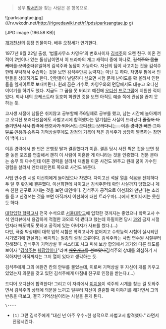 > 성우 [박서진](%EB%B0%95%EC%84%9C%EC%A7%84.md)을 찾는 사람은 본 항목으로.

![parksangtae.jpg](//rv.wkcdn.net/http://rigvedawiki.net/r1/pds/parksangtae.jp
g)

[JPG image (196.58 KB)]

[개과천선](%EA%B0%9C%EA%B3%BC%EC%B2%9C%EC%84%A0%28%EB%93%9C%EB%9D%BC%EB%A7%88%29.md)의 등장 인물이다. 배우 오정세가 연기한다.

1977년 9월 22일 출생, '법률사무소 차영우'의 변호사이자 [김석주](%EA%B9%80%EC%84%9D%EC%A3%BC%28%EA%B0%9C%EA%B3%BC%EC%B2%9C%EC%84%A0%28%EB%93%9C%EB%9D%BC%EB%A7%88%29%29.md)의 오랜
친구. 이혼 전적이 2번이나 있는 돌싱남이면서 이 드라마의 개그 캐릭터 중에 하나로, <del>김석주와 몹쓸 케미를
보여준다</del>유일하게 김석주와 농담이 가능하다. 자신의 팀이 사고치는 것을 김석주한테 부탁해서 수습하는 것을 보면 김석주만큼 능력자는
아닌 듯 하다. 차영우 펌에서 인턴들을 상대하기도 한다. 인턴들이 널럴하다 싶으면 시험 문제 난이도를 확 올려서 인턴들을 헬게이트로
보내버린다. 원래 꿈은 가수로, 차영우와의 면담에서도 대놓고 오디션 이야기를 하기도 했다. 지금도 그 꿈을 못 버리고 예전에
[오디션](K%ED%8C%9D%EC%8A%A4%ED%83%80.md)
[프로그램](%EC%9C%84%EB%8C%80%ED%95%9C%20%ED%83%84%EC%83%9D.md)에 지원한 적이 있다. 회사
내의 오케스트라 동호회 회원인 것을 보면 아직도 예술 쪽에 관심을 끊지 못하는 듯.

고시생 시절에 남들은 쉬지않고 공부할때 주6일제로 공부를 했고, 남는 시간에 놀아제끼고 오디션 보러다녔음에도 사법고시에 합격했다는 믿기힘든
사실이 드러났다.<del>즐길꺼 다 즐기면서 사시 합격에 변호사가 되어서도 오디션도 보러다니는... 이혼 경력만 빼면 그야말로 인생의
승리자</del> 기억상실후에도 감정의 기복이 적은 김석주가 상당히 열폭하는 장면이 백미.`[1]`

이혼 경력에서 한 번은 은행장 딸과 결혼했다가 이혼. 결혼 당시 사진 찍은 것을 보면 정줄 놓은 포즈를 연출해서 괜히 이 사람이 이혼한 게
아니라는 것을 인증했다. 전문 분야는 송무 외 다수인데 이혼 경력을 살려서 재벌들 이혼 사건도 봐주고 원래 꿈이 가수인 경험을 살려서
엔터테인먼트 쪽으로 사건도 봐준다.

사법 연수원 시절 이선희에게 들이댔으나 차였다. 차이고선 석달 열흘 식음을 전폐하다 두 달 후 홧김에 결혼했다. 이선희한테 차이고선
김석주한테 확인 사살까지 당했으나 계속 친한 친구로 지내는 것을 보면 대인배다. 김석주가 공적으로 이선희와 만난다는 소리를 듣고 신경쓰는
것을 보면 아직까지 이선희에 대한 트라우마(...)에서 벗어나지는 못한 듯 하다.

[대학입학 학력고사](%EB%8C%80%ED%95%99%EC%9E%85%ED%95%99%20%ED%95%99%EB%A0%A5%EA%B3%A0%EC%82%AC.md) 전국 수석으로
[서울대학교](%EC%84%9C%EC%9A%B8%EB%8C%80%ED%95%99%EA%B5%90.md)에 입학한 것까지는 좋았으나
학력고사 수석 인터뷰에서 용감하게 적절한 과외로 덕 봤다고 했는데 하필이면 당시 [과외](%EA%B3%BC%EC%99%B8.md) 금지
시절인지라 빼도박도 못하고 공직에 있는 아버지가 사표를 썼다.(...)  
다만, 극중 박상태의 대학 입학 시험은 학력고사가 없어지고 수학능력 시험이 실시되던 시기였기에 현실과는 배치되는 일종의 설정 오류이다.
김석주와는 사법 연수원 시절부터 친해졌다. 김석주가 기억상실 후 씨스타호 사고 피해 보상 합의에서 과거와 다른 태도를 보이자
"[김석주는](%EC%9E%A5%EC%A4%80%ED%98%81.md) [췌장암](%EC%B7%8C%EC%9E%A5%EC%95%94.md)[이다](%ED%95%98%EC%96%80%EA%B1%B0%ED%83%91.md)"라며
<del>[배우개그](%EB%B0%B0%EC%9A%B0%EA%B0%9C%EA%B7%B8.md)를 선보였다</del>김석주의 상태를
의심하기 시작하지만 아직까지는 그저 열이 있다고 생각하는 듯.

김석주에게 그의 애완견 칸의 안부를 물었는데, 이로써 기억상실 후 자신이 개를 키우고 있었는지 의문을 갖고 있던 김석주에게 마침내 친구로
인정을 받는다.(...)

드디어 오디션에 합격한다! 그리고 이 자리에서 [이지윤](%EC%9D%B4%EC%A7%80%EC%9C%A4%28%EA%B0%9C%EA%B3%BC%EC%B2%9C%EC%84%A0%28%EB%93%9C%EB%9D%BC%EB%A7%88%29%29.md)이 석주의 시계를 찾는 걸
도와주면서 김석주의 상태에 의문을 느끼고 일부러 자신이 결혼할 때 이야기를 해가면서 그의 반응을 떠보고, 결국 기억상실이라는 사실을 듣게
된다.

`\----`

  * `[1]` 그런 김석주에게 "대신 넌 아주 우수~한 성적으로 사법고시 합격했다." 라면서 진정시킨다.

